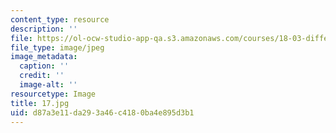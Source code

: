 ```yaml
---
content_type: resource
description: ''
file: https://ol-ocw-studio-app-qa.s3.amazonaws.com/courses/18-03-differential-equations-spring-2010/d87a3e11da293a46c4180ba4e895d3b1_17.jpg
file_type: image/jpeg
image_metadata:
  caption: ''
  credit: ''
  image-alt: ''
resourcetype: Image
title: 17.jpg
uid: d87a3e11-da29-3a46-c418-0ba4e895d3b1
---
```

